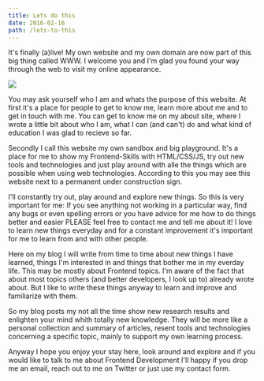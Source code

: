 ```yaml
---
title: Lets do this
date: 2016-02-16
path: /lets-to-this
---
```


It's finally (a)live! My own website and my own domain are now part of this big thing called WWW. I welcome you and I'm glad you found your way through the web to visit my online appearance.

![](https://media.giphy.com/media/YEL7FJP6ed008/source.gif)

You may ask yourself who I am and whats the purpose of this website. At first it's a place for people to get to know me, learn more about me and to get in touch with me. You can get to know me on my about site, where I wrote a little bit about who I am, what I can (and can't) do and what kind of education I was glad to recieve so far.

Secondly I call this website my own sandbox and big playground. It's a place for me to show my Frontend-Skills with HTML/CSS/JS, try out new tools and technologies and just play around with alle the things which are possible when using web technologies. According to this you may see this website next to a permanent under construction sign.

I'll constantly try out, play around and explore new things. So this is very important for me: If you see anything not working in a particular way, find any bugs or even spelling errors or you have advice for me how to do things better and easier PLEASE feel free to contact me and tell me about it! I love to learn new things everyday and for a constant improvement it's important for me to learn from and with other people.

Here on my blog I will write from time to time about new things I have learned, things I'm interested in and things that bother me in my everday life. This may be mostly about Frontend topics. I'm aware of the fact that about most topics others (and better developers, I look up to) already wrote about. But I like to write these things anyway to learn and improve and familiarize with them.

So my blog posts my not all the time show new research results and enlighten your mind whith totally new knowledge. They will be more like a personal collection and summary of articles, resent tools and technologies concerning a specific topic, mainly to support my own learning process.

Anyway I hope you enjoy your stay here, look around and explore and if you would like to talk to me about Frontend Development I'll happy if you drop me an email, reach out to me on Twitter or just use my contact form.
